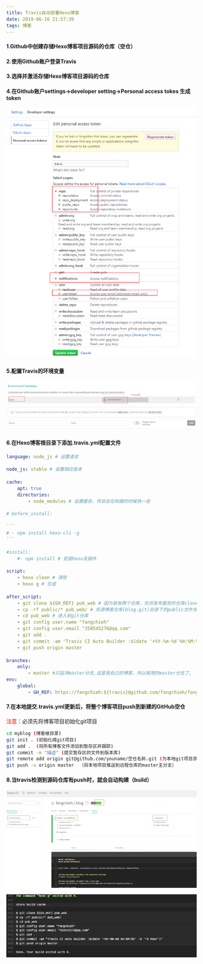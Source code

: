 ```yaml
---
title: Travis自动部署Hexo博客
date: 2019-06-16 21:57:39
tags: 博客
---
```


#### 1.Github中创建存储Hexo博客项目源码的仓库（空仓）

#### 2.使用Github账户登录Travis

#### 3.选择并激活存储Hexo博客项目源码的仓库

#### 4.在Github账户settings->developer setting->Personal access tokes 生成token

![1560694229552](Travis自动部署Hexo博客/1560694229552.png)

#### 5.配置Travis的环境变量

![1560694061229](Travis自动部署Hexo博客/1560694061229.png)

#### 6.在Hexo博客根目录下添加.travis.yml配置文件

~~~yml
language: node_js # 设置语言

node_js: stable # 设置相应版本

cache:
    apt: true
    directories:
        - node_modules # 设置缓存，传说会在构建的时候快一些

# before_install:

```
# - npm install hexo-cli -g
```

#install:
    #- npm install # 安装hexo及插件

script:
    - hexo clean # 清除
    - hexo g # 生成

after_script:
    - git clone ${GH_REF} pub_web # 因为我有两个仓库，先将发布服务的仓库clone下来，
    - cp -rf public/* pub_web/ # 将源博客仓库(blog.git)目录下的public文件夹下的文件复制到发布服务的仓库(chenzhijun.github.com.git)中
    - cd pub_web # 进入到git仓库
    - git config user.name "fangchieh"
    - git config user.email "358545276@qq.com"
    - git add .
    - git commit -am "Travis CI Auto Builder :$(date '+%Y-%m-%d %H:%M:%S' -d '+8 hour')" # 零时区，+8小时
    - git push origin master 
    
branches:
    only:
        - master #只监测master分支,这是我自己的博客，所以就用的master分支了。
env:
    global:
        - GH_REF: https://fangchieh:${travis}@github.com/fangchieh/fangchieh.github.io #设置GH_REF，注意更改yourname,travis:就是我们在travis-ci仓库中配置的环境变量
~~~

#### 7.在本地提交.travis.yml更新后，将整个博客项目push到新建的GitHub空仓

<font color="red">注意</font>：必须先将博客项目初始化git项目

```bash
cd myblog (博客根目录)
git init . (初始化成git项目)
git add .  (将所有博客文件添加到暂存区并跟踪)
git commit -m "描述" (提交暂存区的文件到版本库)
git remote add origin git@github.com/youname/空仓名称.git (为本地git项目添加远程仓库地址)
git push -u origin master  （将本地项目推送到远程仓库的master主分支）
```

#### 8.当travis检测到源码仓库有push时，就会自动构建（build）

![1560696215594](Travis自动部署Hexo博客/1560696215594.png)

![1560696151584](Travis自动部署Hexo博客/1560696151584.png)

